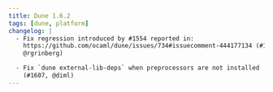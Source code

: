 ```yaml
---
title: Dune 1.6.2
tags: [dune, platform]
changelog: |
  - Fix regression introduced by #1554 reported in:
    https://github.com/ocaml/dune/issues/734#issuecomment-444177134 (#1612,
    @rgrinberg)

  - Fix `dune external-lib-deps` when preprocessors are not installed
    (#1607, @diml)
---
```

